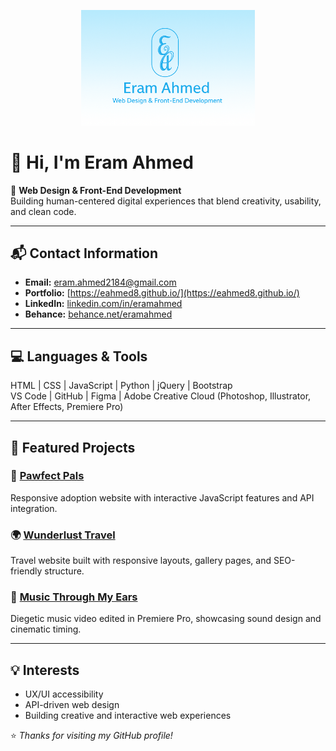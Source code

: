 <p align="center">
  <img src="https://github.com/eahmed8/eahmed8/blob/main/banner.png" alt="Eram Ahmed GitHub Banner" width="55%" />
</p>





# 👋 Hi, I'm Eram Ahmed

🎨 **Web Design & Front-End Development**  
Building human-centered digital experiences that blend creativity, usability, and clean code.

---

## 📬 Contact Information
- **Email:** eram.ahmed2184@gmail.com  
- **Portfolio:** [https://eahmed8.github.io/](https://eahmed8.github.io/)  
- **LinkedIn:** [linkedin.com/in/eramahmed](https://linkedin.com/in/eramahmed)  
- **Behance:** [behance.net/eramahmed](https://behance.net/eramahmed)  

---

## 💻 Languages & Tools
HTML | CSS | JavaScript | Python | jQuery | Bootstrap  
VS Code | GitHub | Figma | Adobe Creative Cloud (Photoshop, Illustrator, After Effects, Premiere Pro)

---

## 🚀 Featured Projects
### 🐶 [Pawfect Pals](https://eahmed8.github.io/FinalAssignmentGIT418/)
Responsive adoption website with interactive JavaScript features and API integration.

### 🌍 [Wunderlust Travel](https://eahmed8.github.io/wunderlust-responsive-webpage/)
Travel website built with responsive layouts, gallery pages, and SEO-friendly structure.

### 🎵 [Music Through My Ears](https://youtu.be/yourvideo)
Diegetic music video edited in Premiere Pro, showcasing sound design and cinematic timing.

---

## 💡 Interests
- UX/UI accessibility  
- API-driven web design  
- Building creative and interactive web experiences

⭐ *Thanks for visiting my GitHub profile!*
